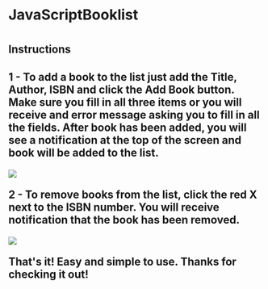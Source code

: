 <h1>JavaScriptBooklist<h1>

<h2>Instructions<h2>

<p1>1 - To add a book to the list just add the Title, Author, ISBN and click the Add Book button. Make sure you fill in all three items or you will receive and error message asking you to fill in all the fields. After book has been added, you will see a notification at the top of the screen and book will be added to the list.</p>
<img src="https://media.giphy.com/media/y6uAwAdCaulnftLA5X/giphy.gif"/>

<p2>2 - To remove books from the list, click the red X next to the ISBN number. You will receive notification that the book has been removed.</p>
<img src="https://media.giphy.com/media/T5XzeyrgJBTnyMvmCf/giphy.gif"/>

<p3>That's it! Easy and simple to use. Thanks for checking it out!
